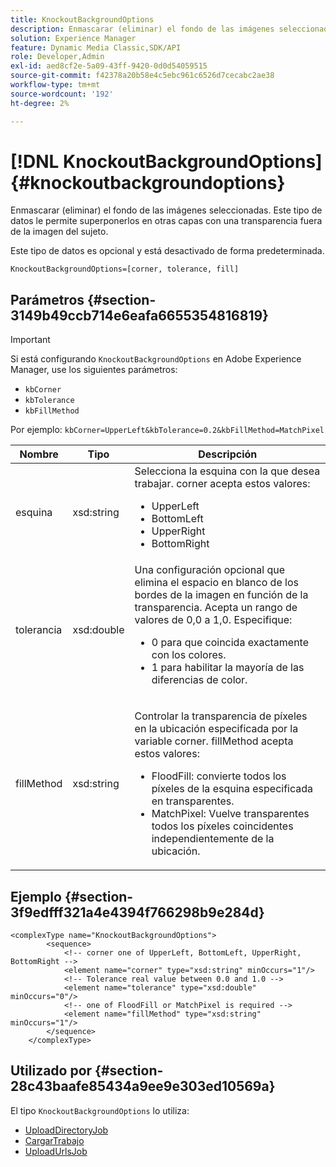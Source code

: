 ```yaml
---
title: KnockoutBackgroundOptions
description: Enmascarar (eliminar) el fondo de las imágenes seleccionadas. Este tipo de datos le permite superponerlos en otras capas con una transparencia fuera de la imagen del sujeto. Un parámetro opcional que está desactivado de forma predeterminada.
solution: Experience Manager
feature: Dynamic Media Classic,SDK/API
role: Developer,Admin
exl-id: aed8cf2e-5a09-43ff-9420-0d0d54059515
source-git-commit: f42378a20b58e4c5ebc961c6526d7cecabc2ae38
workflow-type: tm+mt
source-wordcount: '192'
ht-degree: 2%

---
```


# [!DNL KnockoutBackgroundOptions]{#knockoutbackgroundoptions}

Enmascarar (eliminar) el fondo de las imágenes seleccionadas. Este tipo de datos le permite superponerlos en otras capas con una transparencia fuera de la imagen del sujeto.

Este tipo de datos es opcional y está desactivado de forma predeterminada.

`KnockoutBackgroundOptions=[corner, tolerance, fill]`

## Parámetros {#section-3149b49ccb714e6eafa6655354816819}

>[!IMPORTANT]
>
>Si está configurando `KnockoutBackgroundOptions` en Adobe Experience Manager, use los siguientes parámetros:
>* `kbCorner`
>* `kbTolerance`
>* `kbFillMethod`
>
>Por ejemplo: `kbCorner=UpperLeft&kbTolerance=0.2&kbFillMethod=MatchPixel`

<table id="table_68131DE0A3C84908A43C6F7777F20973"> 
 <thead> 
  <tr> 
   <th colname="col1" class="entry"> Nombre </th> 
   <th colname="col2" class="entry"> Tipo </th> 
   <th colname="col3" class="entry"> Descripción </th> 
  </tr> 
 </thead>
 <tbody> 
  <tr> 
   <td colname="col1"> <span class="codeph"> <span class="varname"> esquina</span> </span> </td> 
   <td colname="col2"> <span class="codeph"> xsd:string</span> </td> 
   <td colname="col3">Selecciona la esquina con la que desea trabajar. <span class="codeph"> corner</span> acepta estos valores: 
    <ul id="ul_36C2F07706764A7081010D5521BF3096">
     <li id="li_CBACE5C6AA8C48D3BEE033D3AE03AF3C"><span class="codeph"> UpperLeft</span></li>
     <li id="li_49AC53536B4B4D2CA3DD89E2A2B2E95D"><span class="codeph"> BottomLeft</span></li>
     <li id="li_7AD372FF4A9B48F0A16964EE9CB3EE88"><span class="codeph"> UpperRight</span></li>
     <li id="li_D31476DD9A8E4BDBB13A6DDA46547877"><span class="codeph"> BottomRight</span></li>
    </ul></td> 
  </tr> 
  <tr> 
   <td colname="col1"> <span class="codeph"> <span class="varname"> tolerancia</span> </span> </td> 
   <td colname="col2"> <span class="codeph"> xsd:double</span> </td> 
   <td colname="col3">Una configuración opcional que elimina el espacio en blanco de los bordes de la imagen en función de la transparencia. Acepta un rango de valores de 0,0 a 1,0. Especifique: 
    <ul id="ul_FE5423B857AE43FCBA7A9AEA76C754CC">
     <li id="li_01E3BD0AB8DA4C408B47CB02B269404A">0 para que coincida exactamente con los colores. </li>
     <li id="li_FCE21384265D4ECE9C0D785F1BB32C3A">1 para habilitar la mayoría de las diferencias de color. </li>
    </ul></td> 
  </tr> 
  <tr> 
   <td colname="col1"> <span class="codeph"> <span class="varname"> fillMethod</span> </span> </td> 
   <td colname="col2"> <span class="codeph"> xsd:string</span> </td> 
   <td colname="col3"> <p>Controlar la transparencia de píxeles en la ubicación especificada por la variable <span class="codeph"><span class="varname"> corner</span></span>. <span class="codeph"> fillMethod</span> acepta estos valores: </p> 
    <ul id="ul_D95F3B613D344BB89487ED09D83F9217"> 
     <li id="li_3D7B7CA1B9094D16A98E0BA3D962E97F"> <span class="codeph"> FloodFill</span>: convierte todos los píxeles de la esquina especificada en transparentes. </li> 
     <li id="li_F97343C3DA7644BCBD1748AD8F9DCE2E"> <span class="codeph"> MatchPixel</span>: Vuelve transparentes todos los píxeles coincidentes independientemente de la ubicación. </li> 
    </ul> </td> 
  </tr> 
 </tbody> 
</table>

## Ejemplo {#section-3f9edfff321a4e4394f766298b9e284d}

```
<complexType name="KnockoutBackgroundOptions">
        <sequence>
            <!-- corner one of UpperLeft, BottomLeft, UpperRight, BottomRight -->
            <element name="corner" type="xsd:string" minOccurs="1"/>
            <!-- Tolerance real value between 0.0 and 1.0 -->
            <element name="tolerance" type="xsd:double" minOccurs="0"/>
            <!-- one of FloodFill or MatchPixel is required -->
            <element name="fillMethod" type="xsd:string" minOccurs="1"/>
        </sequence>
    </complexType>
```

## Utilizado por {#section-28c43baafe85434a9ee9e303ed10569a}

El tipo `KnockoutBackgroundOptions` lo utiliza:

* [UploadDirectoryJob](../../types/c-data-types/r-upload-directory-job.md#reference-e707ebf53b074c49ad983d1886e0bbb6)
* [CargarTrabajo](../../types/c-data-types/r-upload-post-job.md#reference-bca2339b593f4637a687c33937215ef4)
* [UploadUrlsJob](../../types/c-data-types/r-upload-urls-job.md#reference-8e9bc895268c4321b233dbeadc990398)

